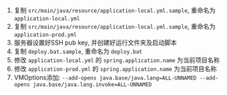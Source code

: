 1. 复制 `src/main/java/resource/application-local.yml.sample`, 重命名为 `application-local.yml`
2. 复制 `src/main/java/resource/application-local.yml.sample`, 重命名为 `application-prod.yml`
3. 服务器设置好SSH pub key, 并创建好运行文件夹及启动脚本
4. 复制 `deploy.bat.sample`, 重命名为 `deploy.bat`
5. 修改 `application-local.yml` 的 `spring.application.name` 为当前项目名称
6. 修改 `application-prod.yml` 的 `spring.application.name` 为当前项目名称
7. VMOptions添加: `--add-opens java.base/java.lang=ALL-UNNAMED --add-opens java.base/java.lang.invoke=ALL-UNNAMED`